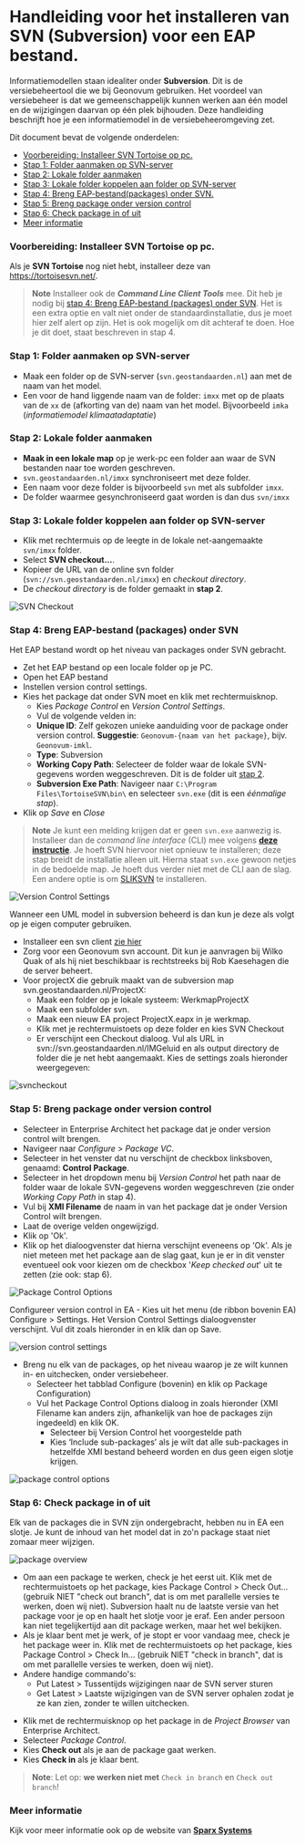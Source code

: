 # Handleiding voor het installeren van SVN (Subversion) voor een EAP bestand.



Informatiemodellen staan idealiter onder **Subversion**. Dit is de versiebeheertool die we bij Geonovum gebruiken. Het voordeel van versiebeheer is dat we gemeenschappelijk kunnen werken aan één model en de wijzigingen daarvan op één plek bijhouden. Deze handleiding beschrijft hoe je een informatiemodel in de versiebeheeromgeving zet.

Dit document bevat de volgende onderdelen:

- [Voorbereiding: Installeer SVN Tortoise op pc.](#voorbereiding-installeer-svn-tortoise-op-pc)
- [Stap 1: Folder aanmaken op SVN-server](#stap-1-folder-aanmaken-op-svn-server)
- [Stap 2: Lokale folder aanmaken](#stap-2-lokale-folder-aanmaken)
- [Stap 3: Lokale folder koppelen aan folder op SVN-server](#stap-3-lokale-folder-koppelen-aan-folder-op-svn-server)
- [Stap 4: Breng EAP-bestand(packages) onder SVN.](#stap-4-breng-eap-bestandpackages-onder-svn)
- [Stap 5: Breng package onder version control](#stap-5-breng-package-onder-version-control)
- [Stap 6: Check package in of uit](#stap-6-check-package-in-of-uit)
- [Meer informatie](#meer-informatie)

### Voorbereiding: Installeer SVN Tortoise op pc.

Als je **SVN Tortoise** nog niet hebt, installeer deze van
<https://tortoisesvn.net/>.

> **Note**
> Installeer ook de _**Command Line Client Tools**_ mee. Dit heb je nodig bij [stap 4: Breng EAP-bestand (packages) onder SVN](#stap-4-breng-eap-bestand-packages-onder-svn). Het is een extra optie en valt niet onder de standaardinstallatie, dus je moet hier zelf alert op zijn. Het is ook mogelijk om dit achteraf te doen. Hoe je dit doet, staat beschreven in stap 4.

### Stap 1: Folder aanmaken op SVN-server

- Maak een folder op de SVN-server (`svn.geostandaarden.nl`) aan met de naam van het model.
- Een voor de hand liggende naam van de folder: `imxx` met op de plaats van de `xx` de (afkorting van de) naam van het model. Bijvoorbeeld `imka` (_informatiemodel klimaatadaptatie_)

### Stap 2: Lokale folder aanmaken

- **Maak in een lokale map** op je werk-pc een folder aan waar de SVN bestanden naar toe worden geschreven.
- `svn.geostandaarden.nl/imxx` synchroniseert met deze folder.
- Een naam voor deze folder is bijvoorbeeld `svn` met als subfolder `imxx`.
- De folder waarmee gesynchroniseerd gaat worden is dan dus `svn/imxx`

### Stap 3: Lokale folder koppelen aan folder op SVN-server

- Klik met rechtermuis op de leegte in de lokale net-aangemaakte `svn/imxx` folder.
- Select **SVN checkout…**.
- Kopieer de URL van de online svn folder (`svn://svn.geostandaarden.nl/imxx`) en _checkout directory_.
- De _checkout directory_ is de folder gemaakt in **stap 2**.

![SVN Checkout](media/svn_checkout.png)

### Stap 4: Breng EAP-bestand (packages) onder SVN

Het EAP bestand wordt op het niveau van packages onder SVN gebracht.

- Zet het EAP bestand op een locale folder op je PC.
- Open het EAP bestand
- Instellen version control settings.
- Kies het package dat onder SVN moet en klik met rechtermuisknop.
  - Kies _Package Control_ en _Version Control Settings_.
  - Vul de volgende velden in:
  - **Unique ID**: Zelf gekozen unieke aanduiding voor de package onder version control. **Suggestie**: `Geonovum-{naam van het package}`, bijv. `Geonovum-imkl`.
  - **Type**: Subversion
  - **Working Copy Path**: Selecteer de folder waar de lokale SVN-gegevens worden weggeschreven. Dit is de folder uit [stap 2](#stap-2-lokale-folder-aanmaken).
  - **Subversion Exe Path**: Navigeer naar `C:\Program Files\TortoiseSVN\bin\` en selecteer `svn.exe` (dit is een _éénmalige stap_).
- Klik op _Save_ en _Close_

> **Note**
> Je kunt een melding krijgen dat er geen `svn.exe` aanwezig is. Installeer dan de _command line interface_ (CLI) mee volgens [**deze instructie**](https://stackoverflow.com/questions/2967176/where-is-svn-exe-in-my-machine/2967196#2967196). Je hoeft SVN hiervoor niet opnieuw te installeren; deze stap breidt de installatie alleen uit. Hierna staat `svn.exe` gewoon netjes in de bedoelde map. Je hoeft dus verder niet met de CLI aan de slag. Een andere optie is om [SLIKSVN](https://sliksvn.com/download/) te installeren.

![Version Control Settings](media/svn_vcsettings.png)

Wanneer een UML model in subversion beheerd is dan kun je deze als volgt op je eigen computer gebruiken.

- Installeer een svn client [zie hier](SVN-installeren-voor-EAP.md)
- Zorg voor een Geonovum svn account. Dit kun je aanvragen bij Wilko Quak of als hij niet beschikbaar is rechtstreeks bij Rob Kaesehagen die de server beheert.
- Voor projectX die gebruik maakt van de subversion map svn.geostandaarden.nl/ProjectX:
  - Maak een folder op je lokale systeem: WerkmapProjectX
  - Maak een subfolder svn.
  - Maak een nieuw EA project ProjectX.eapx in je werkmap.
  - Klik met je rechtermuistoets op deze folder en kies SVN Checkout
  - Er verschijnt een Checkout dialoog. Vul als URL in svn://svn.geostandaarden.nl/IMGeluid en als output directory de folder die je net hebt aangemaakt. Kies de settings zoals hieronder weergegeven:

![svncheckout](media/svncheckout.png)

### Stap 5: Breng package onder version control

- Selecteer in Enterprise Architect het package dat je onder version control wilt brengen.
- Navigeer naar _Configure_ > _Package VC_.
- Selecteer in het venster dat nu verschijnt de checkbox linksboven, genaamd: **Control Package**.
- Selecteer in het dropdown menu bij _Version Control_ het path naar de folder waar de lokale SVN-gegevens worden weggeschreven (zie onder _Working Copy Path_ in stap 4).
- Vul bij **XMI Filename** de naam in van het package dat je onder Version Control wilt brengen.
- Laat de overige velden ongewijzigd.
- Klik op 'Ok'.
- Klik op het dialoogvenster dat hierna verschijnt eveneens op 'Ok'. Als je niet meteen met het package aan de slag gaat, kun je er in dit venster eventueel ook voor kiezen om de checkbox '_Keep checked out_' uit te zetten (zie ook: stap 6).

![Package Control Options](media/svn_packagecontrol.jpg)

Configureer version control in EA - Kies uit het menu (de ribbon bovenin EA) Configure > Settings. Het Version Control Settings dialoogvenster verschijnt. Vul dit zoals hieronder in en klik dan op Save.

![version control settings](media/VersionControlSettings.png)

- Breng nu elk van de packages, op het niveau waarop je ze wilt kunnen in- en uitchecken, onder versiebeheer.
  - Selecteer het tabblad Configure (bovenin) en klik op Package Configuration)
  - Vul het Package Control Options dialoog in zoals hieronder (XMI Filename kan anders zijn, afhankelijk van hoe de packages zijn ingedeeld) en klik OK.
    - Selecteer bij Version Control het voorgestelde path
    - Kies ‘Include sub-packages’ als je wilt dat alle sub-packages in hetzelfde XMI bestand beheerd worden en dus geen eigen slotje krijgen.

![package control options](media/PackageControlOptions.png)

### Stap 6: Check package in of uit

Elk van de packages die in SVN zijn ondergebracht, hebben nu in EA een slotje. Je kunt de inhoud van het model dat in zo'n package staat niet zomaar meer wijzigen.

![package overview](media/PackageOverview.png)

- Om aan een package te werken, check je het eerst uit. Klik met de rechtermuistoets op het package, kies Package Control > Check Out… (gebruik NIET "check out branch", dat is om met parallelle versies te werken, doen wij niet). Subversion haalt nu de laatste versie van het package voor je op en haalt het slotje voor je eraf. Een ander persoon kan niet tegelijkertijd aan dit package werken, maar het wel bekijken.
- Als je klaar bent met je werk, of je stopt er voor vandaag mee, check je het package weer in. Klik met de rechtermuistoets op het package, kies Package Control > Check In… (gebruik NIET "check in branch", dat is om met parallelle versies te werken, doen wij niet).
- Andere handige commando's:
  - Put Latest > Tussentijds wijzigingen naar de SVN server sturen
  - Get Latest > Laatste wijzigingen van de SVN server ophalen zodat je ze kan zien, zonder te willen uitchecken.

* Klik met de rechtermuisknop op het package in de _Project Browser_ van Enterprise Architect.
* Selecteer _Package Control_.
* Kies **Check out** als je aan de package gaat werken.
* Kies **Check in** als je klaar bent.

> **Note**: Let op: **we werken niet met** `Check in branch` en `Check out branch`!

### Meer informatie

Kijk voor meer informatie ook op de website van [**Sparx Systems**](https://sparxsystems.com/enterprise_architect_user_guide/15.2/model_publishing/o1133.html)
